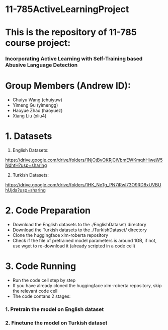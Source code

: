# 11-785ActiveLearningProject
# This is the repository of 11-785 course project: 
### Incorporating Active Learning with Self-Training based Abusive Language Detection
# Group Members (Andrew ID): 
* Chuiyu Wang (chuiyuw)
* Yimeng Gu (yimengg)
* Haoyue Zhao (haoyuez)
* Xiang Liu (xliu4)

# 1. Datasets
1. English Datasets:

https://drive.google.com/drive/folders/1NjCtBvOKRjCiVbmEWKmqhHiweW5NdhtH?usp=sharing

2. Turkish Datasets:

https://drive.google.com/drive/folders/1HK_NeTg_PN7iRwl73O9RD8xUVBUhUjda?usp=sharing

# 2. Code Preparation
* Download the English datasets to the ./EnglishDataset/ directory
* Download the Turkish datasets to the ./TurkishDataset/ directory
* Clone the huggingface xlm-roberta repository
* Check if the file of pretrained model parameters is around 1GB, if not, use wget to re-download it (already scripted in a code cell)

# 3. Code Running
* Run the code cell step by step
* If you have already cloned the huggingface xlm-roberta repository, skip the relevant code cell
* The code contans 2 stages: 
### 1. Pretrain the model on English dataset
### 2. Finetune the model on Turkish dataset
